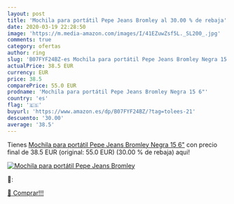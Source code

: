 ```yaml
---
layout: post
title: 'Mochila para portátil Pepe Jeans Bromley al 30.00 % de rebaja'
date: 2020-03-19 22:28:50
image: 'https://m.media-amazon.com/images/I/41EZuwZsf5L._SL200_.jpg'
comments: true
category: ofertas
author: ring
slug: 'B07FYF24BZ-es Mochila para portátil Pepe Jeans Bromley Negra 15 6"'
actualPrice: 38.5 EUR
currency: EUR
price: 38.5
comparePrice: 55.0 EUR
prodname: 'Mochila para portátil Pepe Jeans Bromley Negra 15 6"'
country: 'es'
flag: '🇪🇸'
buyurl: 'https://www.amazon.es/dp/B07FYF24BZ/?tag=tolees-21'
descuento: '30.00'
average: '38.5'
---
```


Tienes [Mochila para portátil Pepe Jeans Bromley Negra 15 6"](https://www.amazon.es/dp/B07FYF24BZ/?tag=tolees-21) con precio final de  38.5 EUR (original: 55.0 EUR) (30.00 %  de rebaja) aqui!

[![Mochila para portátil Pepe Jeans Bromley](https://m.media-amazon.com/images/I/41EZuwZsf5L._SL200_.jpg)](https://www.amazon.es/dp/B07FYF24BZ/?tag=tolees-21)

🔎:


[🛒 Comprar!!!](https://www.amazon.es/dp/B07FYF24BZ/?tag=tolees-21)
